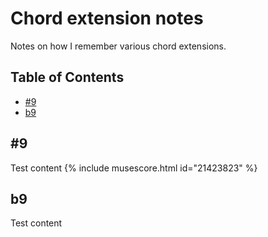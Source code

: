# Chord extension notes
Notes on how I remember various chord extensions.

## Table of Contents
- [#9](##9)
- [b9](#b9)

## #9
Test content
{% include musescore.html id="21423823" %}

## b9
Test content
